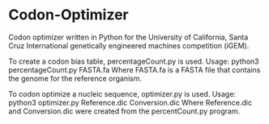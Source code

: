 # Codon-Optimizer
Codon optimizer written in Python for the University of California, Santa Cruz International genetically engineered machines competition (iGEM). 

To create a codon bias table, percentageCount.py is used.
                       Usage:
       python3 percentageCount.py FASTA.fa
Where FASTA.fa is a FASTA file that contains the genome for the reference organism.


To codon optimize a nucleic sequence, optimizer.py is used.
                       Usage:
    python3 optimizer.py Reference.dic Conversion.dic
Where Reference.dic and Conversion.dic were created from the percentCount.py program. 

